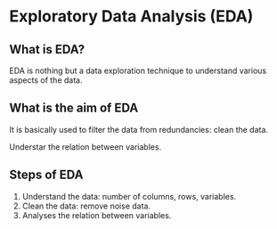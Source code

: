 # Exploratory Data Analysis (EDA)

## What is EDA?

EDA is nothing but a data exploration technique to understand various aspects of the data.

## What is the aim of EDA

It is basically used to filter the data from redundancies: clean the data.

Understar the relation between variables.

## Steps of EDA

1. Understand the data: number of columns, rows, variables.
2. Clean the data: remove noise data.
3. Analyses the relation between variables.

